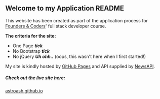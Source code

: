## Welcome to my Application README


This website has been created as part of the application process for [Founders &amp; Coders](http://www.foundersandcoders.com/)' full stack developer course.

**The criteria for the site:**
* One Page **_tick_**
* No Bootstrap **_tick_**
* No jQuery **_Uh ohh.._** (oops, this wasn't here when I first started!)

My site is kindly hosted by [GitHub Pages](https://pages.github.com/) and API supplied by [NewsAPI](https://newsapi.org/).

##### Check out the live site here:
[astroash.github.io](astroash.github.io)
